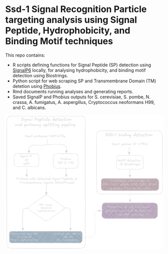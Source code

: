 # Ssd-1 Signal Recognition Particle targeting analysis using Signal Peptide, Hydrophobicity, and Binding Motif techniques

This repo contains:
 - R scripts defining functions for Signal Peptide (SP) detection using [SignalP6](https://services.healthtech.dtu.dk/services/SignalP-6.0/) locally, for analysing hydrophobicity, and binding motif detection using Biostrings.
 - Python script for web scraping SP and Transmembrane Domain (TM) detetion using [Phobius](https://phobius.sbc.su.se).
 - Rmd documents running analyses and generating reports.
 - Saved SignalP and Phobius outputs for S. cerevisiae, S. pombe, N. crassa, A. fumigatus, A. aspergillus, Cryptococcus neoformans H99, and C. albicans.

![Flow chart diagram of analysis pipelines](https://github.com/TristanSones-Dykes/SSD_SP_Motif/blob/master/exported%20image%20no%20background.png)

